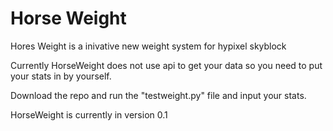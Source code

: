 # Horse Weight
Hores Weight is a inivative new weight system for hypixel skyblock

Currently HorseWeight does not use api to get your data so you need to put your stats in by yourself.

 Download the repo and run the "testweight.py" file and input your stats. 

 HorseWeight is currently in version 0.1